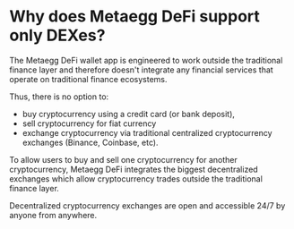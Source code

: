 # Why does Metaegg DeFi support only DEXes?

The Metaegg DeFi wallet app is engineered to work outside the traditional finance layer and therefore doesn't integrate any financial services that operate on traditional finance ecosystems.

Thus, there is no option to:

- buy cryptocurrency using a credit card (or bank deposit),
- sell cryptocurrency for fiat currency
- exchange cryptocurrency via traditional centralized cryptocurrency exchanges (Binance, Coinbase, etc).

To allow users to buy and sell one cryptocurrency for another cryptocurrency, Metaegg DeFi integrates the biggest decentralized exchanges which allow cryptocurrency trades outside the traditional finance layer.

Decentralized cryptocurrency exchanges are open and accessible 24/7 by anyone from anywhere.
